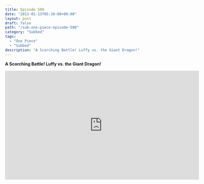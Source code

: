 ```yaml
---
title: Episode 580
date: "2013-01-13T05:30:00+00:00"
layout: post
draft: false
path: "/sub-one-piece-episode-580"
category: "Subbed"
tags:
  - "One Piece"
  - "Subbed"
description: "A Scorching Battle! Luffy vs. the Giant Dragon!"
---
```


**A Scorching Battle! Luffy vs. the Giant Dragon!**

<iframe width="640" height="360" src="https://www.rapidvideo.com/e/G6FRPFJ8MQ" frameborder="0" marginwidth=0 marginheight=0 scrolling=no allowfullscreen></iframe>

